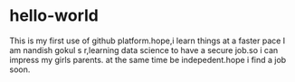 # hello-world
This is my first use of github platform.hope,i learn things at a faster pace
I am nandish gokul s r,learning data science to have a secure job.so i can impress my girls parents.
at the same time be indepedent.hope i find a job soon.
